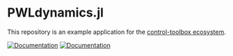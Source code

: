 # PWLdynamics.jl

This repository is an example application for the [control-toolbox ecosystem](https://github.com/control-toolbox).

[doc-dev-img]: https://img.shields.io/badge/docs-dev-8A2BE2.svg
[doc-dev-url]: https://agustinyabo.github.io/PWLdynamics.jl/dev/

[doc-stable-img]: https://img.shields.io/badge/docs-stable-blue.svg
[doc-stable-url]: https://agustinyabo.github.io/PWLdynamics.jl/stable/

[![Documentation][doc-stable-img]][doc-stable-url] [![Documentation][doc-dev-img]][doc-dev-url]
